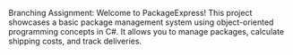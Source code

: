 Branching Assignment: Welcome to PackageExpress! This project showcases a basic package management system using object-oriented programming concepts in C#. It allows you to manage packages, calculate shipping costs, and track deliveries.

